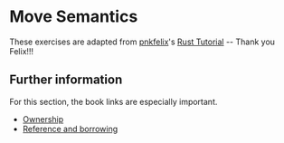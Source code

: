 # Move Semantics

These exercises are adapted
from [pnkfelix](https://github.com/pnkfelix)'s [Rust Tutorial](https://pnkfelix.github.io/rust-examples-icfp2014/) --
Thank you Felix!!!

## Further information

For this section, the book links are especially important.

- [Ownership](https://doc.rust-lang.org/book/ch04-01-what-is-ownership.html)
- [Reference and borrowing](https://doc.rust-lang.org/book/ch04-02-references-and-borrowing.html)
